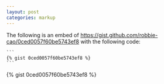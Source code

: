 ```yaml
---
layout: post
categories: markup
---
```


The following is an embed of https://gist.github.com/robbie-cao/0ced0057f60be5743ef8 with the following code:

    ```
    {% gist 0ced0057f60be5743ef8 %}
    ```

{% gist 0ced0057f60be5743ef8 %}

